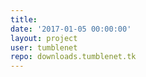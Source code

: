 ```yaml
---
title: 
date: '2017-01-05 00:00:00'
layout: project
user: tumblenet
repo: downloads.tumblenet.tk
---
```

